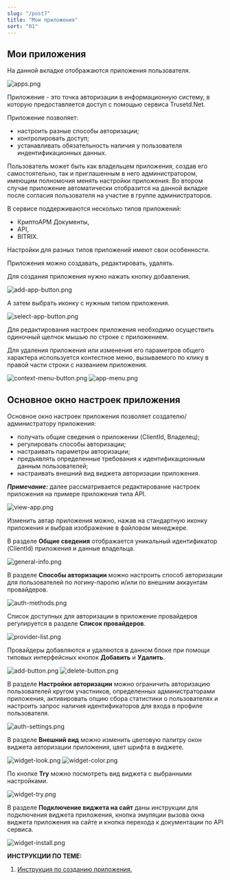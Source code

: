 ```yaml
---
slug: "/post7"
title: "Мои приложения"
sort: "01"
---
```


## Мои приложения
	
На данной вкладке отображаются приложения пользователя.

![apps.png](./images/apps.png "Вкладка Мои приложения") 

Приложение - это точка авторизации в информационную систему, в которую предоставляется доступ с помощью сервиса Trusetd.Net.

Приложение позволяет:  
- настроить разные способы авторизации;
- контролировать доступ;
- устанавливать обязательность наличия у пользователя индентификационных данных.

Пользователь может быть как владельцем приложения, создав его самостоятельно, так и приглашенным в него администратором, имеющим полномочия менять настройки приложения. Во втором случае приложение автоматически отобразится на данной вкладке после согласия пользователя на участие в группе администраторов.

В сервисе поддерживаются несколько типов приложений:  
- КриптоАРМ Документы,
- API,
- BITRIX. 
  
Настройки для разных типов приложений имеют свои особенности.

Приложения можно создавать, редактировать, удалять.

Для создания приложения нужно нажать кнопку добавления. 

![add-app-button.png](./images/add-app-button.png "Кнопка добавления приложения") 

А затем выбрать иконку с нужным типом приложения. 

![select-app-button.png](./images/select-app-button.png "Кнопка выбора типа приложения")

Для редактирования настроек приложения необходимо осуществить одиночный щелчок мышью по строке с приложением. 

Для удаления приложения или изменения его параметров общего характера используется контестное меню, вызываемого по клику в правой части строки с названием приложения.

![context-menu-button.png](./images/context-menu-button.png "Кнопка вызова контекстного меню действий для приложения") ![app-menu.png](./images/app-menu.png "Меню действий с приложением")


## Основное окно настроек приложения

Основное окно настроек приложения позволяет создателю/администратору приложения:

- получать общие сведения о приложении (ClientId, Владелец);
- регулировать способы авторизации;
- настраивать параметры авторизации;
- предъявлять определенные требования к идентификационным данным пользователей;
- настраивать внешний вид виджета авторизации приложения.

***Примечание:*** далее рассматривается редактирование настроек приложения на примере приложения типа API.

![view-app.png](./images/view-app.png "Основное окно настроек приложения")

Изменить автар приложения можно, нажав на стандартную иконку приложения и выбрав изображение в файловом менеджере.

В разделе **Общие сведения** отображается уникальный идентификатор (ClientId) приложения и данные владельца. 

![general-info.png](./images/general-info.png "Блок Общие сведения")

В разделе **Способы авторизации** можно настроить способ авторизации для пользователей по логину-паролю и/или по внешним аккаунтам провайдеров.

![auth-methods.png](./images/auth-methods.png "Блок Способы авторизации") 

Список доступных для авторизации в приложение провайдеров регулируется в разделе **Список провайдеров**.

![provider-list.png](./images/provider-list.png "Блок Список провайдеров")

Провайдеры добавляются и удаляются в данном блоке при помощи типовых интерфейсных кнопок **Добавить** и **Удалить**.

![add-button.png](./images/add-button.png "Кнопка Добавить") ![delete-button.png](./images/delete-button.png "Кнопка Удалить")

В разделе **Настройки авторизации** можно ограничить авторизацию пользователей кругом участников, определенных администраторами приложения, активировать опцию сбора статистики о пользователях и настроить запрос наличия идентификаторов для входа в профиле пользователя.

![auth-settings.png](./images/auth-settings.png "Блок Настройки авторизации")

В разделе **Внешний вид**  можно изменить цветовую палитру окон виджета авторизации приложения, цвет шрифта в виджете.

 ![widget-look.png](./images/widget-look.png "Блок Внешний вид виджета приложения")	
 ![widget-color.png](./images/widget-color.png "Окно выбора цветовой схемы виджета")


По кнопке **Try** можно посмотреть вид виджета с выбранными настройками.

![widget-try.png](./images/widget-try.png "Просмотр вида виджета")

В разделе **Подключение виджета на сайт** даны инструкции для подключения виджета приложения, кнопка эмуляции вызова окна виджета приложения на сайте и кнопка перехода к документации по API сервиса.

![widget-install.png](./images/widget-install.png "Блок Подключение виджета на сайт")  

**ИНСТРУКЦИИ ПО ТЕМЕ:**

1. [Инструкция по созданию приложения.](https://docs.trusted.plus/03-v1.3/8-instructions/create-app)  
